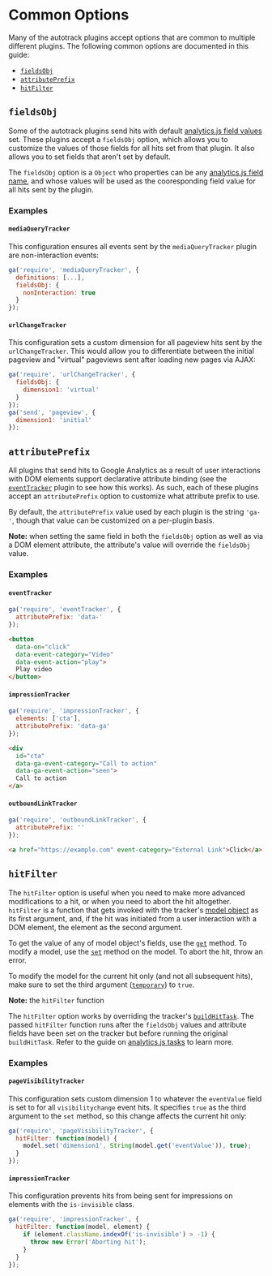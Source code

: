 # Common Options

Many of the autotrack plugins accept options that are common to multiple different plugins. The following common options are documented in this guide:

- [`fieldsObj`](#fieldsobj)
- [`attributePrefix`](#attributeprefix)
- [`hitFilter`](#hitfilter)

## `fieldsObj`

Some of the autotrack plugins send hits with default [analytics.js field values](https://developers.google.com/analytics/devguides/collection/analyticsjs/field-reference) set. These plugins accept a `fieldsObj` option, which allows you to customize the values of those fields for all hits set from that plugin. It also allows you to set fields that aren't set by default.

The `fieldsObj` option is a `Object` who properties can be any [analytics.js field name](https://developers.google.com/analytics/devguides/collection/analyticsjs/field-reference), and whose values will be used as the cooresponding field value for all hits sent by the plugin.

### Examples

#### `mediaQueryTracker`

This configuration ensures all events sent by the `mediaQueryTracker` plugin are non-interaction events:

```js
ga('require', 'mediaQueryTracker', {
  definitions: [...],
  fieldsObj: {
    nonInteraction: true
  }
});
```

#### `urlChangeTracker`

This configuration sets a custom dimension for all pageview hits sent by the `urlChangeTracker`. This would allow you to differentiate between the initial pageview and "virtual" pageviews sent after loading new pages via AJAX:

```js
ga('require', 'urlChangeTracker', {
  fieldsObj: {
    dimension1: 'virtual'
  }
});
ga('send', 'pageview', {
  dimension1: 'initial'
});
```

## `attributePrefix`

All plugins that send hits to Google Analytics as a result of user interactions with DOM elements support declarative attribute binding (see the [`eventTracker`](https://github.com/googleanalytics/autotrack/blob/master/docs/plugins/event-tracker.md) plugin to see how this works). As such, each of these plugins accept an `attributePrefix` option to customize what attribute prefix to use.

By default, the `attributePrefix` value used by each plugin is the string `'ga-'`, though that value can be customized on a per-plugin basis.

**Note:** when setting the same field in both the `fieldsObj` option as well as via a DOM element attribute, the attribute's value will override the `fieldsObj` value.

### Examples

#### `eventTracker`

```js
ga('require', 'eventTracker', {
  attributePrefix: 'data-'
});
```

```html
<button
  data-on="click"
  data-event-category="Video"
  data-event-action="play">
  Play video
</button>
```

#### `impressionTracker`

```js
ga('require', 'impressionTracker', {
  elements: ['cta'],
  attributePrefix: 'data-ga'
});
```

```html
<div
  id="cta"
  data-ga-event-category="Call to action"
  data-ga-event-action="seen">
  Call to action
</a>
```

#### `outboundLinkTracker`

```js
ga('require', 'outboundLinkTracker', {
  attributePrefix: ''
});
```

```html
<a href="https://example.com" event-category="External Link">Click</a>
```

## `hitFilter`

The `hitFilter` option is useful when you need to make more advanced modifications to a hit, or when you need to abort the hit altogether. `hitFilter` is a function that gets invoked with the tracker's [model object](https://devsite.googleplex.com/analytics/devguides/collection/analyticsjs/model-object-reference) as its first argument, and, if the hit was initiated from a user interaction with a DOM element, the element as the second argument.

To get the value of any of model object's fields, use the [`get`](https://devsite.googleplex.com/analytics/devguides/collection/analyticsjs/model-object-reference#get) method. To modify a model, use the [`set`](https://devsite.googleplex.com/analytics/devguides/collection/analyticsjs/model-object-reference#set) method on the model. To abort the hit, throw an error.

To modify the model for the current hit only (and not all subsequent hits), make sure to set the third argument ([`temporary`](https://devsite.googleplex.com/analytics/devguides/collection/analyticsjs/model-object-reference#set)) to `true`.

**Note:** the `hitFilter` function

The `hitFilter` option works by overriding the tracker's [`buildHitTask`](https://devsite.googleplex.com/analytics/devguides/collection/analyticsjs/tasks). The passed `hitFilter` function runs after the `fieldsObj` values and attribute fields have been set on the tracker but before running the original `buildHitTask`. Refer to the guide on [analytics.js tasks](https://devsite.googleplex.com/analytics/devguides/collection/analyticsjs/tasks) to learn more.

### Examples

#### `pageVisibilityTracker`

This configuration sets custom dimension 1 to whatever the `eventValue` field is set to for all `visibilitychange` event hits. It specifies `true` as the third argument to the `set` method, so this change affects the current hit only:

```js
ga('require', 'pageVisibilityTracker', {
  hitFilter: function(model) {
    model.set('dimension1', String(model.get('eventValue')), true);
  }
});
```

#### `impressionTracker`

This configuration prevents hits from being sent for impressions on elements with the `is-invisible` class.

```js
ga('require', 'impressionTracker', {
  hitFilter: function(model, element) {
    if (element.className.indexOf('is-invisible') > -1) {
      throw new Error('Aborting hit');
    }
  }
});
```
